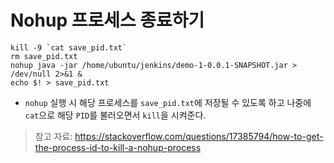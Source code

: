 # Nohup 프로세스 종료하기

```
kill -9 `cat save_pid.txt`
rm save_pid.txt
nohup java -jar /home/ubuntu/jenkins/demo-1-0.0.1-SNAPSHOT.jar > /dev/null 2>&1 &
echo $! > save_pid.txt
```

- `nohup` 실행 시 해당 프로세스를 `save_pid.txt`에 저장될 수 있도록 하고 나중에 `cat`으로 해당 `PID`를 불러오면서 `kill`을 시켜준다.

> 참고 자료: https://stackoverflow.com/questions/17385794/how-to-get-the-process-id-to-kill-a-nohup-process